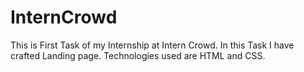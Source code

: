 # InternCrowd
This is First Task of my Internship at Intern Crowd.
In this Task I have crafted Landing page.
Technologies used are HTML and CSS.
